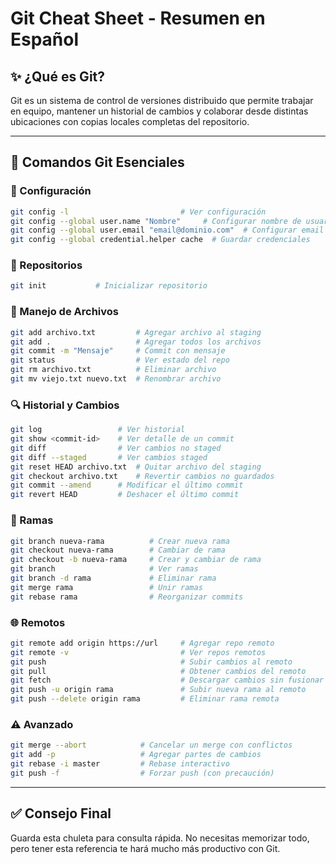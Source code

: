 # Git Cheat Sheet - Resumen en Español

## ✨ ¿Qué es Git?
Git es un sistema de control de versiones distribuido que permite trabajar en equipo, mantener un historial de cambios y colaborar desde distintas ubicaciones con copias locales completas del repositorio.

---

## 🔧 Comandos Git Esenciales

### 🔐 Configuración
```bash
git config -l                         # Ver configuración
git config --global user.name "Nombre"     # Configurar nombre de usuario
git config --global user.email "email@dominio.com"  # Configurar email
git config --global credential.helper cache  # Guardar credenciales
```

### 📂 Repositorios
```bash
git init           # Inicializar repositorio
```

### 📄 Manejo de Archivos
```bash
git add archivo.txt         # Agregar archivo al staging
git add .                   # Agregar todos los archivos
git commit -m "Mensaje"     # Commit con mensaje
git status                  # Ver estado del repo
git rm archivo.txt          # Eliminar archivo
git mv viejo.txt nuevo.txt  # Renombrar archivo
```

### 🔍 Historial y Cambios
```bash
git log                 # Ver historial
git show <commit-id>    # Ver detalle de un commit
git diff                # Ver cambios no staged
git diff --staged       # Ver cambios staged
git reset HEAD archivo.txt  # Quitar archivo del staging
git checkout archivo.txt    # Revertir cambios no guardados
git commit --amend      # Modificar el último commit
git revert HEAD         # Deshacer el último commit
```

### 🌿 Ramas
```bash
git branch nueva-rama          # Crear nueva rama
git checkout nueva-rama        # Cambiar de rama
git checkout -b nueva-rama     # Crear y cambiar de rama
git branch                     # Ver ramas
git branch -d rama             # Eliminar rama
git merge rama                 # Unir ramas
git rebase rama                # Reorganizar commits
```

### 🌐 Remotos
```bash
git remote add origin https://url     # Agregar repo remoto
git remote -v                         # Ver repos remotos
git push                              # Subir cambios al remoto
git pull                              # Obtener cambios del remoto
git fetch                             # Descargar cambios sin fusionar
git push -u origin rama               # Subir nueva rama al remoto
git push --delete origin rama         # Eliminar rama remota
```

### ⚠️ Avanzado
```bash
git merge --abort            # Cancelar un merge con conflictos
git add -p                   # Agregar partes de cambios
git rebase -i master         # Rebase interactivo
git push -f                  # Forzar push (con precaución)
```

---

## ✅ Consejo Final
Guarda esta chuleta para consulta rápida. No necesitas memorizar todo, pero tener esta referencia te hará mucho más productivo con Git.

